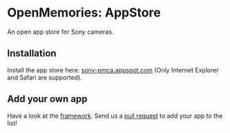 # OpenMemories: AppStore
An open app store for Sony cameras.

## Installation
Install the app store here: [sony-pmca.appspot.com](https://sony-pmca.appspot.com/apps) (Only Internet Explorer and Safari are supported).

## Add your own app
Have a look at the [framework](https://github.com/ma1co/OpenMemories-Framework). Send us a [pull request](https://github.com/ma1co/OpenMemories-AppList) to add your app to the list!
